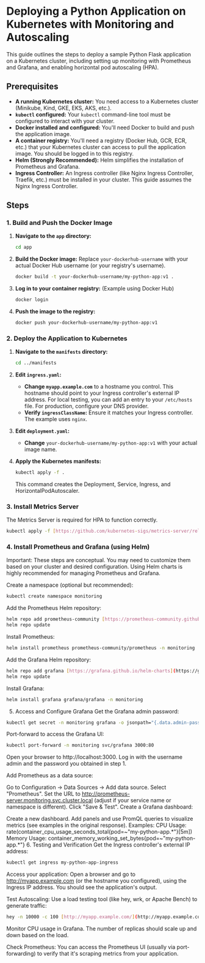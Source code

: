 # Deploying a Python Application on Kubernetes with Monitoring and Autoscaling

This guide outlines the steps to deploy a sample Python Flask application on a Kubernetes cluster, including setting up monitoring with Prometheus and Grafana, and enabling horizontal pod autoscaling (HPA).

## Prerequisites

*   **A running Kubernetes cluster:**  You need access to a Kubernetes cluster (Minikube, Kind, GKE, EKS, AKS, etc.).
*   **`kubectl` configured:** Your `kubectl` command-line tool must be configured to interact with your cluster.
*   **Docker installed and configured:** You'll need Docker to build and push the application image.
*   **A container registry:** You'll need a registry (Docker Hub, GCR, ECR, etc.) that your Kubernetes cluster can access to pull the application image.  You should be logged in to this registry.
*   **Helm (Strongly Recommended):**  Helm simplifies the installation of Prometheus and Grafana.
*   **Ingress Controller:** An Ingress controller (like Nginx Ingress Controller, Traefik, etc.) must be installed in your cluster. This guide assumes the Nginx Ingress Controller.


## Steps

### 1. Build and Push the Docker Image

1.  **Navigate to the `app` directory:**

    ```bash
    cd app
    ```

2.  **Build the Docker image:**  Replace `your-dockerhub-username` with your actual Docker Hub username (or your registry's username).

    ```bash
    docker build -t your-dockerhub-username/my-python-app:v1 .
    ```

3.  **Log in to your container registry:** (Example using Docker Hub)

    ```bash
    docker login
    ```

4.  **Push the image to the registry:**

    ```bash
    docker push your-dockerhub-username/my-python-app:v1
    ```

### 2. Deploy the Application to Kubernetes

1.  **Navigate to the `manifests` directory:**

    ```bash
    cd ../manifests
    ```

2.  **Edit `ingress.yaml`:**
    *   **Change `myapp.example.com`** to a hostname you control.  This hostname should point to your Ingress controller's external IP address.  For local testing, you can add an entry to your `/etc/hosts` file.  For production, configure your DNS provider.
    *   **Verify `ingressClassName`:** Ensure it matches your Ingress controller.  The example uses `nginx`.

3.  **Edit `deployment.yaml`:**
    *    **Change**  `your-dockerhub-username/my-python-app:v1` with your actual image name.

4.  **Apply the Kubernetes manifests:**

    ```bash
    kubectl apply -f .
    ```
    This command creates the Deployment, Service, Ingress, and HorizontalPodAutoscaler.

### 3. Install Metrics Server

The Metrics Server is required for HPA to function correctly.

```bash
kubectl apply -f [https://github.com/kubernetes-sigs/metrics-server/releases/latest/download/components.yaml](https://github.com/kubernetes-sigs/metrics-server/releases/latest/download/components.yaml)
```



### 4. Install Prometheus and Grafana (using Helm)
Important: These steps are conceptual.  You may need to customize them based on your cluster and desired configuration.  Using Helm charts is highly recommended for managing Prometheus and Grafana.

Create a namespace (optional but recommended):

```bash
kubectl create namespace monitoring
```
Add the Prometheus Helm repository:

```bash
helm repo add prometheus-community [https://prometheus-community.github.io/helm-charts](https://prometheus-community.github.io/helm-charts)
helm repo update
```
Install Prometheus:

```bash
helm install prometheus prometheus-community/prometheus -n monitoring
```
Add the Grafana Helm repository:

```bash
helm repo add grafana [https://grafana.github.io/helm-charts](https://grafana.github.io/helm-charts)
helm repo update
```

Install Grafana:

```bash
helm install grafana grafana/grafana -n monitoring
```
5. Access and Configure Grafana
Get the Grafana admin password:

```bash
kubectl get secret -n monitoring grafana -o jsonpath="{.data.admin-password}" | base64 --decode ; echo
```
Port-forward to access the Grafana UI:

```bash
kubectl port-forward -n monitoring svc/grafana 3000:80
```

Open your browser to http://localhost:3000.  Log in with the username admin and the password you obtained in step 1.



Add Prometheus as a data source:

Go to Configuration -> Data Sources -> Add data source.
Select "Prometheus".
Set the URL to http://prometheus-server.monitoring.svc.cluster.local (adjust if your service name or namespace is different).
Click "Save & Test".
Create a Grafana dashboard:

Create a new dashboard.
Add panels and use PromQL queries to visualize metrics (see examples in the original response). Examples:
CPU Usage: rate(container_cpu_usage_seconds_total{pod=~"my-python-app.*"}[5m])
Memory Usage: container_memory_working_set_bytes{pod=~"my-python-app.*"}
6. Testing and Verification
Get the Ingress controller's external IP address:

```bash
kubectl get ingress my-python-app-ingress
```
Access your application: Open a browser and go to http://myapp.example.com (or the hostname you configured), using the Ingress IP address. You should see the application's output.

Test Autoscaling: Use a load testing tool (like hey, wrk, or Apache Bench) to generate traffic:

```bash
hey -n 10000 -c 100 [http://myapp.example.com/](http://myapp.example.com/)
```

Monitor CPU usage in Grafana.  The number of replicas should scale up and down based on the load.


Check Prometheus:  You can access the Prometheus UI (usually via port-forwarding) to verify that it's scraping metrics from your application.